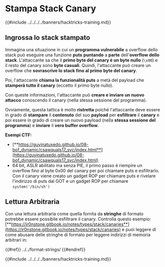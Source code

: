 # Stampa Stack Canary

{{#include ../../../../banners/hacktricks-training.md}}

## Ingrossa lo stack stampato

Immagina una situazione in cui un **programma vulnerabile** a overflow dello stack può eseguire una funzione **puts** **puntando** a **parte** dell'**overflow dello stack**. L'attaccante sa che il **primo byte del canary è un byte nullo** (`\x00`) e il resto del canary sono **byte casuali**. Quindi, l'attaccante può creare un overflow che **sovrascrive lo stack fino al primo byte del canary**.

Poi, l'attaccante **chiama la funzionalità puts** a metà del payload che **stamperà tutto il canary** (eccetto il primo byte nullo).

Con queste informazioni, l'attaccante può **creare e inviare un nuovo attacco** conoscendo il canary (nella stessa sessione del programma).

Ovviamente, questa tattica è molto **ristretta** poiché l'attaccante deve essere in grado di **stampare** il **contenuto** del suo **payload** per **esfiltrare** il **canary** e poi essere in grado di creare un nuovo payload (nella **stessa sessione del programma**) e **inviare** il **vero buffer overflow**.

**Esempi CTF:**&#x20;

- [**https://guyinatuxedo.github.io/08-bof_dynamic/csawquals17_svc/index.html**](https://guyinatuxedo.github.io/08-bof_dynamic/csawquals17_svc/index.html)
- 64 bit, ASLR abilitato ma senza PIE, il primo passo è riempire un overflow fino al byte 0x00 del canary per poi chiamare puts e esfiltrarlo. Con il canary viene creato un gadget ROP per chiamare puts e rivelare l'indirizzo di puts dal GOT e un gadget ROP per chiamare `system('/bin/sh')`

## Lettura Arbitraria

Con una lettura arbitraria come quella fornita da **stringhe** di formato potrebbe essere possibile esfiltrare il canary. Controlla questo esempio: [**https://ir0nstone.gitbook.io/notes/types/stack/canaries**](https://ir0nstone.gitbook.io/notes/types/stack/canaries) e puoi leggere di come abusare delle stringhe di formato per leggere indirizzi di memoria arbitrari in:

{{#ref}}
../../format-strings/
{{#endref}}

{{#include ../../../../banners/hacktricks-training.md}}
